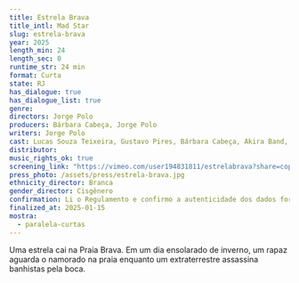 ```yaml
---
title: Estrela Brava
title_intl: Mad Star
slug: estrela-brava
year: 2025
length_min: 24
length_sec: 0
runtime_str: 24 min
format: Curta
state: RJ
has_dialogue: true
has_dialogue_list: true
genre: 
directors: Jorge Polo
producers: Bárbara Cabeça, Jorge Polo
writers: Jorge Polo
cast: Lucas Souza Teixeira, Gustavo Pires, Bárbara Cabeça, Akira Band, Jorge Polo
distributor: 
music_rights_ok: true
screening_link: "https://vimeo.com/user194831811/estrelabrava?share=copy"
press_photo: /assets/press/estrela-brava.jpg
ethnicity_director: Branca
gender_director: Cisgênero
confirmation: Li o Regulamento e confirmo a autenticidade dos dados fornecido nesta ficha de inscrição.
finalized_at: 2025-01-15
mostra:
  - paralela-curtas
---
```


Uma estrela cai na Praia Brava. Em um dia ensolarado de inverno, um rapaz aguarda o namorado na praia enquanto um extraterrestre assassina banhistas pela boca.
